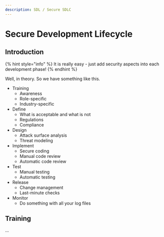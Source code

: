 ```yaml
---
description: SDL / Secure SDLC
---
```


# Secure Development Lifecycle

## Introduction

{% hint style="info" %}
It is really easy - just add security aspects into each development phase!
{% endhint %}

Well, in theory. So we have something like this.

* Training
  * Awareness
  * Role-specific
  * Industry-specific
* Define
  * What is acceptable and what is not
  * Regulations
  * Compliance
* Design
  * Attack surface analysis
  * Threat modeling
* Implement
  * Secure coding
  * Manual code review
  * Automatic code review
* Test
  * Manual testing
  * Automatic testing
* Release
  * Change management
  * Last-minute checks
* Monitor
  * Do something with all your log files

## Training

...

